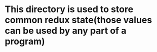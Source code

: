 # This directory is used to store common redux state(those values can be used by any part of a program)